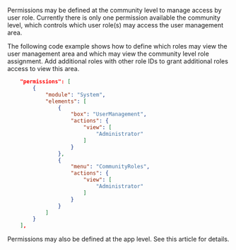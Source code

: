 Permissions may be defined at the community level to manage access by user role.  Currently there is only one permission available the community level, which controls which user role(s) may access the user management area.

The following code example shows how to define which roles may view the user management area and which may view the community level role assignment.  Add additional roles with other role IDs to grant additional roles access to view this area.

```JSON
    "permissions": [
        {
            "module": "System",
            "elements": [
                {
                    "box": "UserManagement",
                    "actions": {
                        "view": [
                            "Administrator"
                        ]
                    }
                },
                {
                    "menu": "CommunityRoles",
                    "actions": {
                        "view": [
                            "Administrator"
                        ]
                    }
                }
            ]
        }
    ],
```
Permissions may also be defined at the app level.  See this article for details.